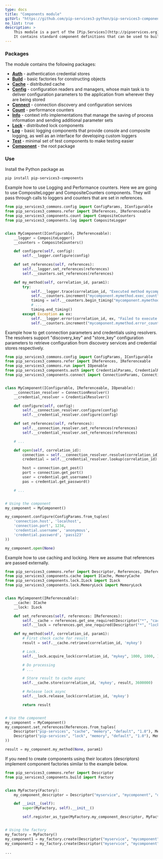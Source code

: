 ```yaml
---
type: docs
title: "Components module"
gitUrl: "https://github.com/pip-services3-python/pip-services3-components-python"
no_list: true
description: > 
    This module is a part of the [Pip.Services](http://pipservices.org) polyglot microservices toolkit.
    It contains standard component definitions that can be used to build applications and services.
---
```



### Packages

The module contains the following packages:

* [**Auth**](auth) - authentication credential stores
* [**Build**](build) - basic factories for constructing objects
* [**Cache**](cache) - distributed cache
* [**Config**](config) - configuration readers and managers, whose main task is to deliver configuration parameters to the application from wherever they are being stored
* [**Connect**](connect) - connection discovery and configuration services
* [**Count**](count) - performance counters
* [**Info**](info) - context info implementations that manage the saving of process information and sending additional parameter sets
* [**Lock**](lock) - distributed lock components
* [**Log**](log) - basic logging components that provide console and composite logging, as well as an interface for developing custom loggers
* [**Test**](test) - minimal set of test components to make testing easier
* [**Component**](component) - the root package



### Use

Install the Python package as
```bash
pip install pip-services3-components
```

Example how to use Logging and Performance counters.
Here we are going to use CompositeLogger and CompositeCounters components.
They will pass through calls to loggers and counters that are set in references.

```python
from pip_services3_commons.config import ConfigParams, IConfigurable
from pip_services3_commons.refer import IReferences, IReferenceable
from pip_services3_components.count import CompositeCounters
from pip_services3_components.log import CompositeLogger


class MyComponent(IConfigurable, IReferenceable):
    __logger = CompositeLogger()
    __counters = CompositeCounters()

    def configure(self, config):
        self.__logger.configure(config)

    def set_references(self, references):
        self.__logger.set_references(references)
        self.__counters.set_references(references)

    def my_method(self, correlation_id, param1):
        try:
            self.__logger.trace(correlation_id, "Executed method mycomponent.mymethod")
            self.__counters.increment("mycomponent.mymethod.exec_count", 1)
            timing = self.__counters.begin_timing("mycomponent.mymethod.exec_time")
            # ...
            timing.end_timing()
        except Exception as ex:
            self.__logger.error(correlation_id, ex, "Failed to execute mycomponent.mymethod")
            self.__counters.increment("mycomponent.mymethod.error_count", 1)
```

Example how to get connection parameters and credentials using resolvers.
The resolvers support "discovery_key" and "store_key" configuration parameters
to retrieve configuration from discovery services and credential stores respectively.

```python
from pip_services3_commons.config import ConfigParams, IConfigurable
from pip_services3_commons.refer import IReferences, IReferenceable
from pip_services3_commons.run import IOpenable
from pip_services3_components.auth import CredentialParams, CredentialResolver
from pip_services3_components.connect import ConnectionParams, ConnectionResolver


class MyComponent(IConfigurable, IReferenceable, IOpenable):
    __connection_resolver = ConnectionResolver()
    __credential_resolver = CredentialResolver()

    def configure(self, config):
        self.__connection_resolver.configure(config)
        self.__credential_resolver.configure(config)

    def set_references(self, references):
        self.__connection_resolver.set_references(references)
        self.__credential_resolver.set_references(references)

    # ...

    def open(self, correlation_id):
        connection = self.__connection_resolver.resolve(correlation_id)
        credential = self.__credential_resolver.lookup(correlation_id)

        host = connection.get_post()
        port = connection.get_port()
        user = credential.get_username()
        pas = credential.get_password()

    # ...


# Using the component
my_component = MyComponent()

my_component.configure(ConfigParams.from_tuples(
    'connection.host', 'localhost',
    'connection.port', 1234,
    'credential.username', 'anonymous',
    'credential.password', 'pass123'
))

my_component.open(None)
```

Example how to use caching and locking.
Here we assume that references are passed externally.

```python
from pip_services3_commons.refer import Descriptor, References, IReferences, IReferenceable
from pip_services3_components.cache import ICache, MemoryCache
from pip_services3_components.lock.ILock import ILock
from pip_services3_components.lock.MemoryLock import MemoryLock


class MyComponent(IReferenceable):
    __cache: ICache
    __lock: ILock

    def set_references(self, references: IReferences):
        self.__cache = references.get_one_required(Descriptor("*", "cache", "*", "*", "1.0"))
        self.__lock = references.get_one_required(Descriptor("*", "lock", "*", "*", "1.0"))

    def my_method(self, correlation_id, param1):
        # First check cache for result
        result = self.__cache.retrieve(correlation_id, 'mykey')

        # Lock..
        self.__lock.acquire_lock(correlation_id, "mykey", 1000, 1000, )

        # Do processing
        # ...

        # Store result to cache async
        self.__cache.store(correlation_id, 'mykey', result, 3600000)

        # Release lock async
        self.__lock.release_lock(correlation_id, 'mykey')

        return result


# Use the component
my_component = MyComponent()
my_component.set_references(References.from_tuples(
    Descriptor("pip-services", "cache", "memory", "default", "1.0"), MemoryCache(),
    Descriptor("pip-services", "lock", "memory", "default", "1.0"), MemoryLock(),
))

result = my_component.my_method(None, param1)
```

If you need to create components using their locators (descriptors) implement 
component factories similar to the example below.

```python
from pip_services3_commons.refer import Descriptor
from pip_services3_components.build import Factory


class MyFactory(Factory):
    my_component_descriptor = Descriptor("myservice", "mycomponent", "default", "*", "1.0")

    def __init__(self):
        super(MyFactory, self).__init__()

        self.register_as_type(MyFactory.my_component_descriptor, MyFactory)


# Using the factory
my_factory = MyFactory()
my_component1 = my_factory.create(Descriptor("myservice", "mycomponent", "default", "myComponent1", "1.0"))
my_component2 = my_factory.create(Descriptor("myservice", "mycomponent", "default", "myComponent2", "1.0"))

...
```
